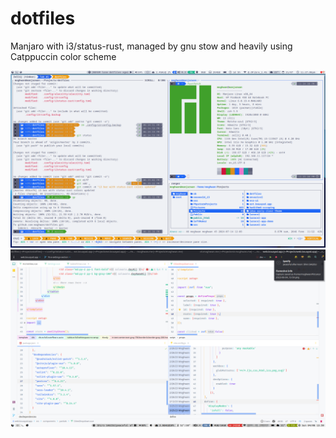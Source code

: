# dotfiles

Manjaro with i3/status-rust, managed by gnu stow and heavily using Catppuccin color scheme

![](__screenshots/screenshot.png)
![](__screenshots/screenshot2.png) 
